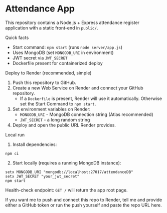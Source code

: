 # Attendance App

This repository contains a Node.js + Express attendance register application with a static front-end in `public/`.

Quick facts

- Start command: `npm start` (runs `node server/app.js`)
- Uses MongoDB (set `MONGODB_URI` in environment)
- JWT secret via `JWT_SECRET`
- Dockerfile present for containerized deploy

Deploy to Render (recommended, simple)

1. Push this repository to GitHub.
2. Create a new Web Service on Render and connect your GitHub repository.
   - If a `Dockerfile` is present, Render will use it automatically. Otherwise set the Start Command to `npm start`.
3. Set environment variables on Render:
   - `MONGODB_URI` - MongoDB connection string (Atlas recommended)
   - `JWT_SECRET` - a long random string
4. Deploy and open the public URL Render provides.

Local run

1. Install dependencies:

```
npm ci
```

2. Start locally (requires a running MongoDB instance):

```
setx MONGODB_URI "mongodb://localhost:27017/attendanceDB"
setx JWT_SECRET "your_jwt_secret"
npm start
```

Health-check endpoint: `GET /` will return the app root page.

If you want me to push and connect this repo to Render, tell me and provide either a GitHub token or run the push yourself and paste the repo URL here.
